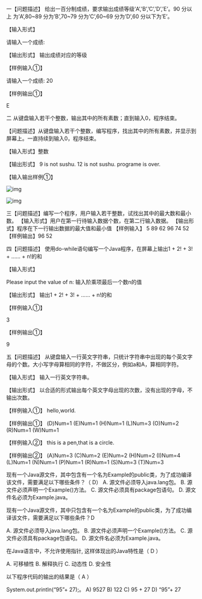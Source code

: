 一【问题描述】
  给出一百分制成绩，要求输出成绩等级’A’,’B’,’C’,’D’,’E’。90 分以上 为’A’,80~89 分为’B’,70~79 分为’C’,60~69 分为’D’,60 分以下为’E’。

【输入形式】

请输入一个成绩:



【输出形式】
输出成绩对应的等级

【样例输入①】

请输入一个成绩: 20


【样例输出①】

E

二 从键盘输入若干个整数，输出其中的所有素数；直到输入0，程序结束。

【问题描述】从键盘输入若干个整数，编写程序，找出其中的所有素数，并显示到屏幕上。一直持续到输入0，程序结束。

【输入形式】整数

【输出形式】
9 is not sushu.
12 is not sushu.
programe is over.

【输入输出样例①】

![img](https://prg.cqupt.edu.cn/userfiles/image/1553357161942004132.png)

![img](https://prg.cqupt.edu.cn/userfiles/image/1553357161942091370.png)

三【问题描述】编写一个程序，用户输入若干整数，试找出其中的最大数和最小数。
【输入形式】用户在第一行待输入数据个数，在第二行输入数据。
【输出形式】程序在下一行输出数据的最大值和最小值
【样例输入】
 5
 89 62 96 74 52   
【样例输出】96 52



四【问题描述】
使用do-while语句编写一个Java程序，在屏幕上输出1 + 2! + 3! + …… + n!的和


【输入形式】

Please input the value of n:
输入阶乘项最后一个数n的值


【输出形式】
输出1 + 2! + 3! + …… + n!的和



【样例输入①】

3


【样例输出①】

9

五【问题描述】
从键盘输入一行英文字符串，只统计字符串中出现的每个英文字母的个数。大小写字母算相同的字符，不做区分，例如a和A，算相同字符。

【输入形式】
输入一行英文字符串。

【输出形式】
以合适的形式输出每个英文字母出现的次数，没有出现的字母，不输出次数。

【样例输入①】
hello,world.

【样例输出①】
(D)Num=1
(E)Num=1
(H)Num=1
(L)Num=3
(O)Num=2
(R)Num=1
(W)Num=1

【样例输入②】
this is a pen,that is a circle.

【样例输出②】
(A)Num=3
(C)Num=2
(E)Num=2
(H)Num=2
(I)Num=4
(L)Num=1
(N)Num=1
(P)Num=1
(R)Num=1
(S)Num=3
(T)Num=3



现有一个Java源文件，其中包含有一个名为Example的public类，为了成功编译该文件，需要满足以下哪些条件？（ D）
A. 源文件必须导入java.lang包。
B. 源文件必须声明一个Example()方法。
C. 源文件必须具有package包语句。
D. 源文件名必须为Example.java。

现有一个Java源文件，其中只包含有一个名为Example的public类，为了成功编译该文件，需要满足以下哪些条件？D

A. 源文件必须导入java.lang包。
B. 源文件必须声明一个Example()方法。
C. 源文件必须具有package包语句。
D. 源文件名必须为Example.java。

在Java语言中，不允许使用指针, 这样体现出的Java特性是（ D ）

A. 可移植性
B. 解释执行
C. 动态性
D. 安全性

以下程序代码的输出的结果是（ A ）

System.out.println(“95”+ 27);。
A) 9527
B) 122
C) 95 + 27
D) “95”+ 27

